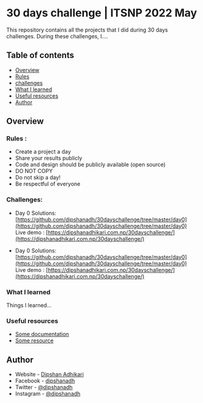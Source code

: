 # 30 days challenge | ITSNP 2022 May

This repository contains all the projects that I did during 30 days challenges. During these challenges, I....

## Table of contents

-   [Overview](#overview)
-   [Rules](#rules)
-   [challenges](#challenges)
-   [What I learned](#what-i-learned)
-   [Useful resources](#useful-resources)
-   [Author](#author)

## Overview

### Rules :

-   Create a project a day
-   Share your results publicly
-   Code and design should be publicly available (open source)
-   DO NOT COPY
-   Do not skip a day!
-   Be respectful of everyone

### Challenges:

-   Day 0
    Solutions: [https://github.com/dipshanadh/30dayschallenge/tree/master/day0](https://github.com/dipshanadh/30dayschallenge/tree/master/day0)
    <br />
    Live demo : [https://dipshanadhikari.com.np/30dayschallenge/](https://dipshanadhikari.com.np/30dayschallenge/)

-   Day 0
    Solutions: [https://github.com/dipshanadh/30dayschallenge/tree/master/day0](https://github.com/dipshanadh/30dayschallenge/tree/master/day0)
    <br />
    Live demo : [https://dipshanadhikari.com.np/30dayschallenge/](https://dipshanadhikari.com.np/30dayschallenge/)

### What I learned

Things I learned...

### Useful resources

-   [Some documentation](https://tailwindcss.com/docs/)
-   [Some resource](https://www.youtube.com/watch?v=dFgzHOX84xQ)

## Author

-   Website - [Dipshan Adhikari](https://www.dipshanadhikari.com.np)
-   Facebook - [dipshanadh](https://www.facebook.com/dipshnadh)
-   Twitter - [@dipshanadh](https://www.twitter.com/dipshanadh)
-   Instagram - [@dipshanadh](https://www.instagram.com/dipshanadh)
